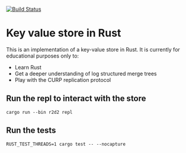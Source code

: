 [![Build Status](https://travis-ci.com/certainty/r2d2.svg?token=4u7ZeAMZynyk9xmAA6Tm&branch=master)](https://travis-ci.com/certainty/r2d2)

# Key value store in Rust

This is an implementation of a key-value store in Rust.
It is currently for educational purposes only to:

* Learn Rust
* Get a deeper understanding of log structured merge trees
* Play with the CURP replication protocol

## Run the repl to interact with the store

```
cargo run --bin r2d2 repl
```

## Run the tests

```
RUST_TEST_THREADS=1 cargo test -- --nocapture
```
